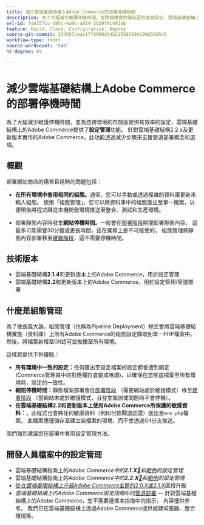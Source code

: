 ```yaml
---
title: 減少雲端基礎結構上Adobe Commerce的部署停機時間
description: 為了大幅減少維護停機時間，並跨環境提供儲存區的高效設定，雲端基礎結構上的Adobe Commerce提供了**設定管理**功能。 針對雲端基礎結構2.2.x及更新版本實作的Adobe Commerce，此功能透過減少步驟來支援管道部署概念和選項。
exl-id: fde3571c-d95c-4a9b-a024-3b29f9c491ab
feature: Build, Cloud, Configuration, Deploy
source-git-commit: 23d957ceac17f9989d14b215582304199d398545
workflow-type: tm+mt
source-wordcount: '549'
ht-degree: 0%

---
```


# 減少雲端基礎結構上Adobe Commerce的部署停機時間

為了大幅減少維護停機時間，並為您跨環境的存放區提供有效率的設定，雲端基礎結構上的Adobe Commerce提供了&#x200B;**設定管理**&#x200B;功能。 針對雲端基礎結構2.2.x及更新版本實作的Adobe Commerce，此功能透過減少步驟來支援管道部署概念和選項。

## 概觀

部署網站商店的痛苦且耗時的問題包括：

* **在所有環境中套用相同的組態。**&#x200B;通常，您可以手動或透過複雜的資料庫更新來輸入組態。 使用「組態管理」，您可以將資料庫中的組態匯出至單一檔案，以便稍後將程式碼從本機開發環境推送至整合、測試和生產環境。

* 部署靜態內容時發生&#x200B;**網站停機時間。**&#x200B;一般會在[部署階段](https://experienceleague.adobe.com/zh-hant/docs/commerce-cloud-service/user-guide/develop/deploy/process#deploy-phase-deploy-phase)期間部署靜態內容。 這最多可能需要30分鐘或更長時間，這在業務上是不可接受的。 組態管理將靜態內容部署移至[建置階段](https://experienceleague.adobe.com/zh-hant/docs/commerce-cloud-service/user-guide/develop/deploy/process#build-phase-build-phase)，這不需要停機時間。

## 技術版本

* 雲端基礎結構&#x200B;**2.1.4**&#x200B;和更新版本上的Adobe Commerce，用於設定管理
* 雲端基礎結構&#x200B;**2.2**&#x200B;和更新版本上的Adobe Commerce，用於設定管理/管道部署

## 什麼是組態管理

為了做長篇大論，組態管理（也稱為Pipeline Deployment）程式會將雲端基礎結構實施（資料庫）上所有Adobe Commerce的組態設定擷取到單一PHP檔案中。 然後，將檔案新增至Git認可並推播至所有環境。

這樣將提供下列優點：

* **所有環境中一致的設定：**&#x200B;任何匯出至設定檔案的設定都會遭到鎖定(Commerce管理員中的對應欄位會變成唯讀)，以確保在您推送檔案至所有環境時，設定的一致性。
* **縮短停機時間：**&#x200B;靜態檔案部署會從[部署階段](https://experienceleague.adobe.com/zh-hant/docs/commerce-cloud-service/user-guide/develop/deploy/process#deploy-phase-deploy-phase) （需要網站處於維護模式）移至[建置階段](https://experienceleague.adobe.com/zh-hant/docs/commerce-cloud-service/user-guide/develop/deploy/process#build-phase-build-phase) （當網站未處於維護模式，且發生錯誤或問題時不會停機）。
* **在雲端基礎結構2.2和更新版本上使用Adobe Commerce所保護的敏感資料：**，此程式也會將任何敏感資料（例如付款閘道認證）匯出至`env.php`檔案。 此檔案應僅儲存至建立該檔案的環境，而不會透過Git分支推送。

我們強烈建議您在部署中套用設定管理方法。

## 開發人員檔案中的設定管理

* 雲端基礎結構指南上的&#x200B;*Adobe Commerce中的&#x200B;**2.1.X**&#x200B;[&#128279;](https://experienceleague.adobe.com/docs/commerce-cloud-service/user-guide/configure-store/store-settings.html?lang=zh-Hant)和[範例](https://experienceleague.adobe.com/docs/commerce-cloud-service/user-guide/configure-store/store-settings.html?lang=zh-Hant)的設定管理*
* 雲端基礎結構指南上的&#x200B;*Adobe Commerce中的&#x200B;**2.2.X**&#x200B;[&#128279;](https://experienceleague.adobe.com/docs/commerce-cloud-service/user-guide/configure-store/store-settings.html?lang=zh-Hant)和[範例](https://experienceleague.adobe.com/docs/commerce-cloud-service/user-guide/configure-store/store-settings.html?lang=zh-Hant)的設定管理*
* [從&#x200B;*在雲端基礎結構上升級Adobe Commerce*&#x200B;主題的2.0.X或2.1.X](https://experienceleague.adobe.com/docs/commerce-cloud-service/user-guide/develop/upgrade/commerce-version.html?lang=zh-Hant#upgrade-from-older-versions)區段升級
* *雲端基礎結構上的Adobe Commerce設定指南*&#x200B;中的[管道部署](https://experienceleague.adobe.com/docs/commerce-operations/configuration-guide/deployment/overview.html?lang=zh-Hant) — 針對雲端基礎結構上的Adobe Commerce，您不需要遵循本指南中的指示。 內容僅供參考。 我們已在雲端基礎結構上透過Adobe Commerce提供組建伺服器、整合環境等。
